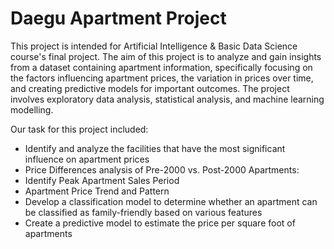 
# Daegu Apartment Project

This project is intended for Artificial Intelligence & Basic Data Science course's final project. The aim of this project is to analyze and gain insights from a dataset containing apartment information, specifically focusing on the factors influencing apartment prices, the variation in prices over time, and creating predictive models for important outcomes. The project involves exploratory data analysis, statistical analysis, and machine learning modelling.

Our task for this project included:
- Identify and analyze the facilities that have the most significant influence on apartment prices
- Price Differences analysis of Pre-2000 vs. Post-2000 Apartments:
- Identify Peak Apartment Sales Period
- Apartment Price Trend and Pattern 
- Develop a classification model to determine whether an apartment can be classified as family-friendly based on various features
- Create a predictive model to estimate the price per square foot of apartments


